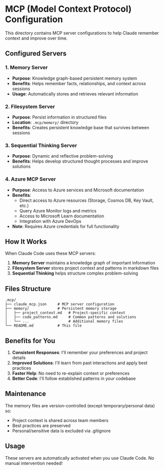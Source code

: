 # MCP (Model Context Protocol) Configuration

This directory contains MCP server configurations to help Claude remember context and improve over time.

## Configured Servers

### 1. Memory Server
- **Purpose**: Knowledge graph-based persistent memory system
- **Benefits**: Helps remember facts, relationships, and context across sessions
- **Usage**: Automatically stores and retrieves relevant information

### 2. Filesystem Server
- **Purpose**: Persist information in structured files
- **Location**: `.mcp/memory/` directory
- **Benefits**: Creates persistent knowledge base that survives between sessions

### 3. Sequential Thinking Server
- **Purpose**: Dynamic and reflective problem-solving
- **Benefits**: Helps develop structured thought processes and improve solutions

### 4. Azure MCP Server
- **Purpose**: Access to Azure services and Microsoft documentation
- **Benefits**: 
  - Direct access to Azure resources (Storage, Cosmos DB, Key Vault, etc.)
  - Query Azure Monitor logs and metrics
  - Access to Microsoft Learn documentation
  - Integration with Azure DevOps
- **Note**: Requires Azure credentials for full functionality

## How It Works

When Claude Code uses these MCP servers:
1. **Memory Server** maintains a knowledge graph of important information
2. **Filesystem Server** stores project context and patterns in markdown files
3. **Sequential Thinking** helps structure complex problem-solving

## Files Structure

```
.mcp/
├── claude_mcp.json     # MCP server configuration
├── memory/             # Persistent memory storage
│   ├── project_context.md   # Project-specific context
│   ├── code_patterns.md     # Common patterns and solutions
│   └── ...                  # Additional memory files
└── README.md           # This file
```

## Benefits for You

1. **Consistent Responses**: I'll remember your preferences and project details
2. **Improved Solutions**: I'll learn from past interactions and apply best practices
3. **Faster Help**: No need to re-explain context or preferences
4. **Better Code**: I'll follow established patterns in your codebase

## Maintenance

The memory files are version-controlled (except temporary/personal data) so:
- Project context is shared across team members
- Best practices are preserved
- Personal/sensitive data is excluded via .gitignore

## Usage

These servers are automatically activated when you use Claude Code. No manual intervention needed!